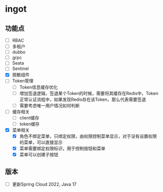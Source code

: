 # ingot

## 功能点
* [ ] RBAC
* [ ] 多租户
* [ ] dubbo
* [ ] grpc
* [ ] Seata
* [ ] Sentinel
* [X] 脱敏组件
* [ ] Token管理
  * [ ] Token信息缓存优化
  * [ ] 增加签退逻辑，签退某个Token的时候，需要将其缓存在Redis中，Token正常认证流程中，如果发现Redis存在该Token，那么代表需要签退
  * [ ] 需要考虑唯一用户情况如何判断
* [ ] 缓存相关
  * [ ] client缓存
  * [ ] token缓存
* [X] 菜单相关
  * [X] 角色不绑定菜单，只绑定权限，由权限控制菜单显示，对于没有设置权限的菜单，可以直接显示
  * [X] 菜单需要绑定权限标识，用于控制按钮和菜单
  * [X] 菜单可以创建子按钮

## 版本
* [ ] 更新Spring Cloud 2022, Java 17
